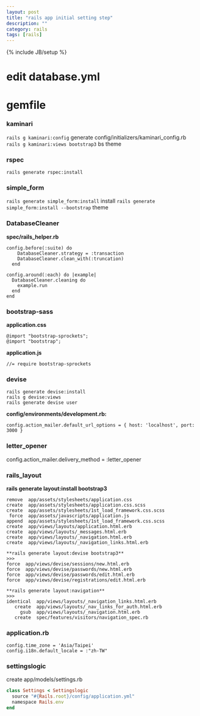 ```yaml
---
layout: post
title: "rails app initial setting step"
description: ""
category: rails
tags: [rails]
---
```

{% include JB/setup %}

# edit database.yml

# gemfile

### kaminari
`rails g kaminari:config`  generate config/initializers/kaminari_config.rb
`rails g kaminari:views bootstrap3`   bs theme

### rspec
`rails generate rspec:install`

### simple_form
`rails generate simple_form:install`  install
`rails generate simple_form:install --bootstrap`  theme

### DatabaseCleaner
**spec/rails_helper.rb**
```
config.before(:suite) do
    DatabaseCleaner.strategy = :transaction
    DatabaseCleaner.clean_with(:truncation)
  end

config.around(:each) do |example|
  DatabaseCleaner.cleaning do
    example.run
  end
end
```

### bootstrap-sass
**application.css**
```
@import "bootstrap-sprockets";
@import "bootstrap";
```
**application.js**
```
//= require bootstrap-sprockets
```

### devise
```
rails generate devise:install
rails g devise:views
rails generate devise user
```
**config/environments/development.rb:**
```
config.action_mailer.default_url_options = { host: 'localhost', port: 3000 }
```

### letter_opener

config.action_mailer.delivery_method = :letter_opener

### rails_layout

**rails generate layout:install bootstrap3**
>>>
```
remove  app/assets/stylesheets/application.css
create  app/assets/stylesheets/application.css.scss
create  app/assets/stylesheets/1st_load_framework.css.scss
 force  app/assets/javascripts/application.js
append  app/assets/stylesheets/1st_load_framework.css.scss
create  app/views/layouts/application.html.erb
create  app/views/layouts/_messages.html.erb
create  app/views/layouts/_navigation.html.erb
create  app/views/layouts/_navigation_links.html.erb

**rails generate layout:devise bootstrap3**
>>>
force  app/views/devise/sessions/new.html.erb
force  app/views/devise/passwords/new.html.erb
force  app/views/devise/passwords/edit.html.erb
force  app/views/devise/registrations/edit.html.erb

**rails generate layout:navigation**
>>>
identical  app/views/layouts/_navigation_links.html.erb
   create  app/views/layouts/_nav_links_for_auth.html.erb
     gsub  app/views/layouts/_navigation.html.erb
   create  spec/features/visitors/navigation_spec.rb
```

### application.rb
```
config.time_zone = 'Asia/Taipei'
config.i18n.default_locale = :"zh-TW"
```

### settingslogic
create app/models/settings.rb
```ruby
class Settings < Settingslogic
  source "#{Rails.root}/config/application.yml"
  namespace Rails.env
end
```
